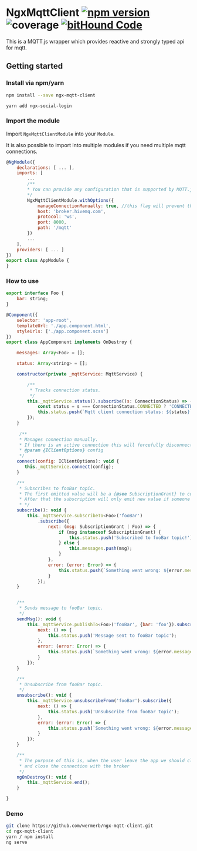 # NgxMqttClient [![npm version](https://badge.fury.io/js/ngx-mqtt-client.svg)](https://badge.fury.io/js/ngx-mqtt-client) ![coverage](https://img.shields.io/badge/coverage-86%25-brightgreen.svg) [![bitHound Code](https://www.bithound.io/github/wermerb/ngx-mqtt-client/badges/code.svg)](https://www.bithound.io/github/wermerb/ngx-mqtt-client)

This is a MQTT.js wrapper which provides reactive and strongly typed api for mqtt.

## Getting started

### Install via npm/yarn 

```sh
npm install --save ngx-mqtt-client
```

```sh
yarn add ngx-social-login
```

### Import the module

Import `NgxMqttClientModule` into your `Module`. 

It is also possible to import into multiple modules if you need multiple mqtt connections.

```javascript
@NgModule({
    declarations: [ ... ],
    imports: [
        ...
        /**
        * You can provide any configuration that is supported by MQTT.js. 
        */
        NgxMqttClientModule.withOptions({
            manageConnectionManually: true, //this flag will prevent the service to connection automatically
            host: 'broker.hivemq.com',
            protocol: 'ws',
            port: 8000,
            path: '/mqtt'
        })
        ...
    ],
    providers: [ ... ]
})
export class AppModule {
}
```

### How to use

```javascript
export interface Foo {
    bar: string;
}

@Component({
    selector: 'app-root',
    templateUrl: './app.component.html',
    styleUrls: ['./app.component.scss']
})
export class AppComponent implements OnDestroy {

    messages: Array<Foo> = [];

    status: Array<string> = [];

    constructor(private _mqttService: MqttService) {

        /**
         * Tracks connection status.
         */
        this._mqttService.status().subscribe((s: ConnectionStatus) => {
            const status = s === ConnectionStatus.CONNECTED ? 'CONNECTED' : 'DISCONNECTED';
            this.status.push(`Mqtt client connection status: ${status}`);
        });
    }
    
     /**
     * Manages connection manually.
     * If there is an active connection this will forcefully disconnect that first.
     * @param {IClientOptions} config
     */
    connect(config: IClientOptions): void {
       this._mqttService.connect(config);
    }

    /**
     * Subscribes to fooBar topic.
     * The first emitted value will be a {@see SubscriptionGrant} to confirm your subscription was successful.
     * After that the subscription will only emit new value if someone publishes into the fooBar topic.
     * */
    subscribe(): void {
        this._mqttService.subscribeTo<Foo>('fooBar')
            .subscribe({
                next: (msg: SubscriptionGrant | Foo) => {
                    if (msg instanceof SubscriptionGrant) {
                        this.status.push('Subscribed to fooBar topic!');
                    } else {
                        this.messages.push(msg);
                    }
                },
                error: (error: Error) => {
                    this.status.push(`Something went wrong: ${error.message}`);
                }
            });
    }


    /**
     * Sends message to fooBar topic.
     */
    sendMsg(): void {
        this._mqttService.publishTo<Foo>('fooBar', {bar: 'foo'}).subscribe({
            next: () => {
                this.status.push('Message sent to fooBar topic');
            },
            error: (error: Error) => {
                this.status.push(`Something went wrong: ${error.message}`);
            }
        });
    }

    /**
     * Unsubscribe from fooBar topic.
     */
    unsubscribe(): void {
        this._mqttService.unsubscribeFrom('fooBar').subscribe({
            next: () => {
                this.status.push('Unsubscribe from fooBar topic');
            },
            error: (error: Error) => {
                this.status.push(`Something went wrong: ${error.message}`);
            }
        });
    }

    /**
     * The purpose of this is, when the user leave the app we should cleanup our subscriptions
     * and close the connection with the broker
     */
    ngOnDestroy(): void {
        this._mqttService.end();
    }

}

```

### Demo
```bash
git clone https://github.com/wermerb/ngx-mqtt-client.git
cd ngx-mqtt-client
yarn / npm install
ng serve
```
